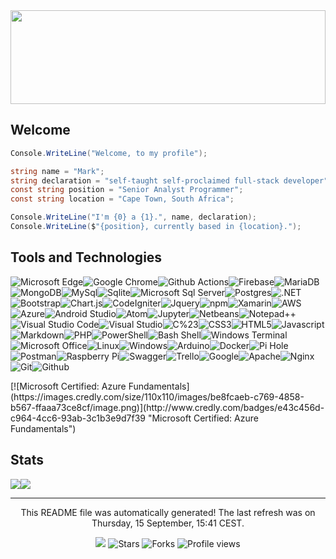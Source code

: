 <div id="header" align="center"><img src="https://tradefills.com/wp-content/uploads/2022/01/forex-banner-1536x362.png" width="100%" height="150"/></div>

## Welcome

``` csharp
Console.WriteLine("Welcome, to my profile");

string name = "Mark";
string declaration = "self-taught self-proclaimed full-stack developer";
const string position = "Senior Analyst Programmer";
const string location = "Cape Town, South Africa";

Console.WriteLine("I'm {0} a {1}.", name, declaration);
Console.WriteLine($"{position}, currently based in {location}.");
```

<h2>Tools and Technologies</h2>
<p><img alt="Microsoft Edge" src="https://img.shields.io/badge/-Microsoft Edge-46a2f1?style=flat-square&logo=Microsoft-edge&logoColor=white" /><img alt="Google Chrome" src="https://img.shields.io/badge/-Google Chrome-46a2f1?style=flat-square&logo=GoogleChrome&logoColor=white" /><img alt="Github Actions" src="https://img.shields.io/badge/-Github Actions-459ded?style=flat-square&logo=githubactions&logoColor=white" /><img alt="Firebase" src="https://img.shields.io/badge/-Firebase-4497e8?style=flat-square&logo=firebase&logoColor=white" /><img alt="MariaDB" src="https://img.shields.io/badge/-MariaDB-4392e4?style=flat-square&logo=mariadb&logoColor=white" /><img alt="MongoDB" src="https://img.shields.io/badge/-MongoDB-438ce0?style=flat-square&logo=mongodb&logoColor=white" /><img alt="MySql" src="https://img.shields.io/badge/-MySql-4287db?style=flat-square&logo=mysql&logoColor=white" /><img alt="Sqlite" src="https://img.shields.io/badge/-Sqlite-4181d7?style=flat-square&logo=sqlite&logoColor=white" /><img alt="Microsoft Sql Server" src="https://img.shields.io/badge/-Microsoft Sql Server-407cd3?style=flat-square&logo=microsoft sql server&logoColor=white" /><img alt="Postgres" src="https://img.shields.io/badge/-Postgres-3f76ce?style=flat-square&logo=postgresql&logoColor=white" /><img alt=".NET" src="https://img.shields.io/badge/-.NET-3e71ca?style=flat-square&logo=.net&logoColor=white" /><img alt="Bootstrap" src="https://img.shields.io/badge/-Bootstrap-3d6bc6?style=flat-square&logo=bootstrap&logoColor=white" /><img alt="Chart.js" src="https://img.shields.io/badge/-Chart.js-3d66c1?style=flat-square&logo=chart.js&logoColor=white" /><img alt="CodeIgniter" src="https://img.shields.io/badge/-CodeIgniter-3c60bd?style=flat-square&logo=codeigniter&logoColor=white" /><img alt="Jquery" src="https://img.shields.io/badge/-Jquery-3b5bb9?style=flat-square&logo=jquery&logoColor=white" /><img alt="npm" src="https://img.shields.io/badge/-npm-3a55b4?style=flat-square&logo=npm&logoColor=white" /><img alt="Xamarin" src="https://img.shields.io/badge/-Xamarin-3950b0?style=flat-square&logo=xamarin&logoColor=white" /><img alt="AWS" src="https://img.shields.io/badge/-AWS-384aac?style=flat-square&logo=aws&logoColor=white" /><img alt="Azure" src="https://img.shields.io/badge/-Azure-3745a7?style=flat-square&logo=microsoftazure&logoColor=white" /><img alt="Android Studio" src="https://img.shields.io/badge/-Android Studio-3740a3?style=flat-square&logo=android-studio&logoColor=white" /><img alt="Atom" src="https://img.shields.io/badge/-Atom-363a9f?style=flat-square&logo=atom&logoColor=white" /><img alt="Jupyter" src="https://img.shields.io/badge/-Jupyter-35359a?style=flat-square&logo=jupyter&logoColor=white" /><img alt="Netbeans" src="https://img.shields.io/badge/-Netbeans-342f96?style=flat-square&logo=apache-netbeans-ide&logoColor=white" /><img alt="Notepad++" src="https://img.shields.io/badge/-Notepad++-332a92?style=flat-square&logo=notepad%2b%2b&logoColor=white" /><img alt="Visual Studio Code" src="https://img.shields.io/badge/-Visual Studio Code-32248d?style=flat-square&logo=visual-studio-code&logoColor=white" /><img alt="Visual Studio" src="https://img.shields.io/badge/-Visual Studio-311f89?style=flat-square&logo=visual-studio&logoColor=white" /><img alt="C%23" src="https://img.shields.io/badge/-C%23-351b85?style=flat-square&logo=c-sharp&logoColor=white" /><img alt="CSS3" src="https://img.shields.io/badge/-CSS3-3c1a82?style=flat-square&logo=css3&logoColor=white" /><img alt="HTML5" src="https://img.shields.io/badge/-HTML5-43197e?style=flat-square&logo=html5&logoColor=white" /><img alt="Javascript" src="https://img.shields.io/badge/-Javascript-4a187b?style=flat-square&logo=javascript&logoColor=white" /><img alt="Markdown" src="https://img.shields.io/badge/-Markdown-511777?style=flat-square&logo=markdown&logoColor=white" /><img alt="PHP" src="https://img.shields.io/badge/-PHP-581674?style=flat-square&logo=php&logoColor=white" /><img alt="PowerShell" src="https://img.shields.io/badge/-PowerShell-5f1570?style=flat-square&logo=powershell&logoColor=white" /><img alt="Bash Shell" src="https://img.shields.io/badge/-Bash Shell-66136d?style=flat-square&logo=gnu-bash&logoColor=white" /><img alt="Windows Terminal" src="https://img.shields.io/badge/-Windows Terminal-6d1269?style=flat-square&logo=windows-terminal&logoColor=white" /><img alt="Microsoft Office" src="https://img.shields.io/badge/-Microsoft Office-741166?style=flat-square&logo=microsoft-office&logoColor=white" /><img alt="Linux" src="https://img.shields.io/badge/-Linux-7b1062?style=flat-square&logo=linux&logoColor=white" /><img alt="Windows" src="https://img.shields.io/badge/-Windows-820f5f?style=flat-square&logo=windows&logoColor=white" /><img alt="Arduino" src="https://img.shields.io/badge/-Arduino-890e5b?style=flat-square&logo=arduino&logoColor=white" /><img alt="Docker" src="https://img.shields.io/badge/-Docker-900d58?style=flat-square&logo=docker&logoColor=white" /><img alt="Pi Hole" src="https://img.shields.io/badge/-Pi Hole-970b54?style=flat-square&logo=pi-hole&logoColor=white" /><img alt="Postman" src="https://img.shields.io/badge/-Postman-9e0a51?style=flat-square&logo=postman&logoColor=white" /><img alt="Raspberry Pi" src="https://img.shields.io/badge/-Raspberry Pi-a5094d?style=flat-square&logo=raspberry-pi&logoColor=white" /><img alt="Swagger" src="https://img.shields.io/badge/-Swagger-ac084a?style=flat-square&logo=swagger&logoColor=white" /><img alt="Trello" src="https://img.shields.io/badge/-Trello-b30746?style=flat-square&logo=trello&logoColor=white" /><img alt="Google" src="https://img.shields.io/badge/-Google-ba0643?style=flat-square&logo=google&logoColor=white" /><img alt="Apache" src="https://img.shields.io/badge/-Apache-c1053f?style=flat-square&logo=apache&logoColor=white" /><img alt="Nginx" src="https://img.shields.io/badge/-Nginx-c8033c?style=flat-square&logo=nginx&logoColor=white" /><img alt="Git" src="https://img.shields.io/badge/-Git-cf0238?style=flat-square&logo=git&logoColor=white" /><img alt="Github" src="https://img.shields.io/badge/-Github-d60135?style=flat-square&logo=github&logoColor=white" /></p>
<!--START_SECTION:badges-->
[![Microsoft Certified: Azure Fundamentals](https://images.credly.com/size/110x110/images/be8fcaeb-c769-4858-b567-ffaaa73ce8cf/image.png)](http://www.credly.com/badges/e43c456d-c964-4cc6-93ab-3c1b3e9d7f39 "Microsoft Certified: Azure Fundamentals")
<!--END_SECTION:badges-->
<h2>Stats<div align="center"></h2>
  <div style="display: flex; align-items: flex-start;">
    <img src="https://github-readme-stats.vercel.app/api?username=saltyseaslug&show_icons=true&theme=dracula&count_private=true&hide_title=true"/>
    <img src="https://github-readme-stats.vercel.app/api/top-langs/?username=saltyseaslug&theme=dracula&langs_count=8&layout=compact$hide_title=true" />
  </div>
</div>
<hr>
<p align="center">This README file was automatically generated! The last refresh was on Thursday, 15 September, 15:41 CEST.<br/></p>
<p align="center"><img src="https://github.com/saltyseaslug/saltyseaslug/actions/workflows/build.yml/badge.svg"/> <img alt="Stars" src="https://img.shields.io/github/stars/saltyseaslug/saltyseaslug?style=flat-square&labelColor=343b41"/> <img alt="Forks" src="https://img.shields.io/github/forks/saltyseaslug/saltyseaslug?style=flat-square&labelColor=343b41"/> <img src="https://gpvc.arturio.dev/saltyseaslug" alt="Profile views"/></p>